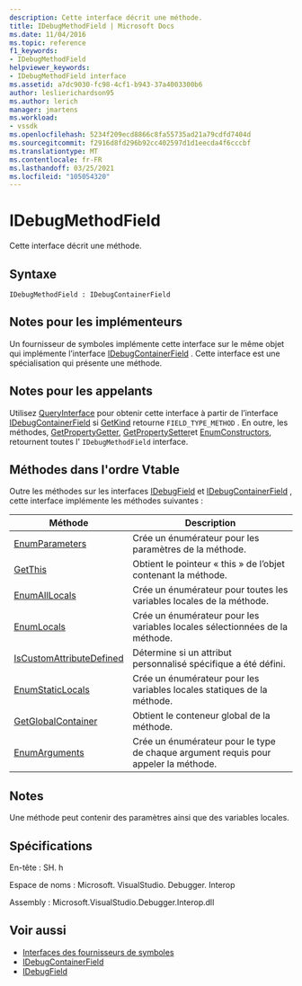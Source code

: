 ```yaml
---
description: Cette interface décrit une méthode.
title: IDebugMethodField | Microsoft Docs
ms.date: 11/04/2016
ms.topic: reference
f1_keywords:
- IDebugMethodField
helpviewer_keywords:
- IDebugMethodField interface
ms.assetid: a7dc9030-fc98-4cf1-b943-37a4003300b6
author: leslierichardson95
ms.author: lerich
manager: jmartens
ms.workload:
- vssdk
ms.openlocfilehash: 5234f209ecd8866c8fa55735ad21a79cdfd7404d
ms.sourcegitcommit: f2916d8fd296b92cc402597d1d1eecda4f6cccbf
ms.translationtype: MT
ms.contentlocale: fr-FR
ms.lasthandoff: 03/25/2021
ms.locfileid: "105054320"
---
```

# <a name="idebugmethodfield"></a>IDebugMethodField
Cette interface décrit une méthode.

## <a name="syntax"></a>Syntaxe

```
IDebugMethodField : IDebugContainerField
```

## <a name="notes-for-implementers"></a>Notes pour les implémenteurs
 Un fournisseur de symboles implémente cette interface sur le même objet qui implémente l’interface [IDebugContainerField](../../../extensibility/debugger/reference/idebugcontainerfield.md) . Cette interface est une spécialisation qui présente une méthode.

## <a name="notes-for-callers"></a>Notes pour les appelants
 Utilisez [QueryInterface](/cpp/atl/queryinterface) pour obtenir cette interface à partir de l’interface [IDebugContainerField](../../../extensibility/debugger/reference/idebugcontainerfield.md) si [GetKind](../../../extensibility/debugger/reference/idebugfield-getkind.md) retourne `FIELD_TYPE_METHOD` . En outre, les méthodes, [GetPropertyGetter](../../../extensibility/debugger/reference/idebugpropertyfield-getpropertygetter.md), [GetPropertySetter](../../../extensibility/debugger/reference/idebugpropertyfield-getpropertysetter.md)et [EnumConstructors](../../../extensibility/debugger/reference/idebugclassfield-enumconstructors.md), retournent toutes l' `IDebugMethodField` interface.

## <a name="methods-in-vtable-order"></a>Méthodes dans l'ordre Vtable
 Outre les méthodes sur les interfaces [IDebugField](../../../extensibility/debugger/reference/idebugfield.md) et [IDebugContainerField](../../../extensibility/debugger/reference/idebugcontainerfield.md) , cette interface implémente les méthodes suivantes :

|Méthode|Description|
|------------|-----------------|
|[EnumParameters](../../../extensibility/debugger/reference/idebugmethodfield-enumparameters.md)|Crée un énumérateur pour les paramètres de la méthode.|
|[GetThis](../../../extensibility/debugger/reference/idebugmethodfield-getthis.md)|Obtient le pointeur « this » de l’objet contenant la méthode.|
|[EnumAllLocals](../../../extensibility/debugger/reference/idebugmethodfield-enumalllocals.md)|Crée un énumérateur pour toutes les variables locales de la méthode.|
|[EnumLocals](../../../extensibility/debugger/reference/idebugmethodfield-enumlocals.md)|Crée un énumérateur pour les variables locales sélectionnées de la méthode.|
|[IsCustomAttributeDefined](../../../extensibility/debugger/reference/idebugmethodfield-iscustomattributedefined.md)|Détermine si un attribut personnalisé spécifique a été défini.|
|[EnumStaticLocals](../../../extensibility/debugger/reference/idebugmethodfield-enumstaticlocals.md)|Crée un énumérateur pour les variables locales statiques de la méthode.|
|[GetGlobalContainer](../../../extensibility/debugger/reference/idebugmethodfield-getglobalcontainer.md)|Obtient le conteneur global de la méthode.|
|[EnumArguments](../../../extensibility/debugger/reference/idebugmethodfield-enumarguments.md)|Crée un énumérateur pour le type de chaque argument requis pour appeler la méthode.|

## <a name="remarks"></a>Notes
 Une méthode peut contenir des paramètres ainsi que des variables locales.

## <a name="requirements"></a>Spécifications
 En-tête : SH. h

 Espace de noms : Microsoft. VisualStudio. Debugger. Interop

 Assembly : Microsoft.VisualStudio.Debugger.Interop.dll

## <a name="see-also"></a>Voir aussi
- [Interfaces des fournisseurs de symboles](../../../extensibility/debugger/reference/symbol-provider-interfaces.md)
- [IDebugContainerField](../../../extensibility/debugger/reference/idebugcontainerfield.md)
- [IDebugField](../../../extensibility/debugger/reference/idebugfield.md)
